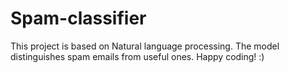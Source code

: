 # Spam-classifier
This project is based on Natural language processing. The model distinguishes spam emails from useful ones. Happy coding! :)
